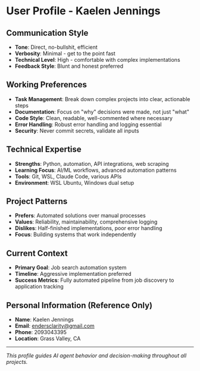 # User Profile - Kaelen Jennings

## Communication Style
- **Tone**: Direct, no-bullshit, efficient
- **Verbosity**: Minimal - get to the point fast
- **Technical Level**: High - comfortable with complex implementations
- **Feedback Style**: Blunt and honest preferred

## Working Preferences
- **Task Management**: Break down complex projects into clear, actionable steps
- **Documentation**: Focus on "why" decisions were made, not just "what"
- **Code Style**: Clean, readable, well-commented where necessary
- **Error Handling**: Robust error handling and logging essential
- **Security**: Never commit secrets, validate all inputs

## Technical Expertise
- **Strengths**: Python, automation, API integrations, web scraping
- **Learning Focus**: AI/ML workflows, advanced automation patterns
- **Tools**: Git, WSL, Claude Code, various APIs
- **Environment**: WSL Ubuntu, Windows dual setup

## Project Patterns
- **Prefers**: Automated solutions over manual processes
- **Values**: Reliability, maintainability, comprehensive logging
- **Dislikes**: Half-finished implementations, poor error handling
- **Focus**: Building systems that work independently

## Current Context
- **Primary Goal**: Job search automation system
- **Timeline**: Aggressive implementation preferred
- **Success Metrics**: Fully automated pipeline from job discovery to application tracking

## Personal Information (Reference Only)
- **Name**: Kaelen Jennings
- **Email**: endersclarity@gmail.com
- **Phone**: 2093043395
- **Location**: Grass Valley, CA

---

*This profile guides AI agent behavior and decision-making throughout all projects.*